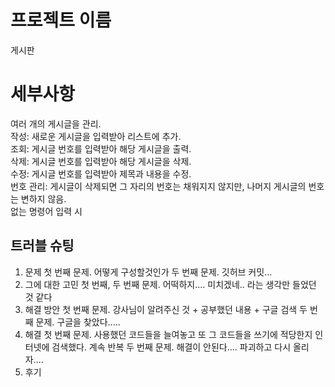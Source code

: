 # 프로젝트 이름
게시판

# 세부사항
여러 개의 게시글을 관리.<br/>
작성: 새로운 게시글을 입력받아 리스트에 추가.<br/>
조회: 게시글 번호를 입력받아 해당 게시글을 출력.<br/>
삭제: 게시글 번호를 입력받아 해당 게시글을 삭제.<br/>
수정: 게시글 번호를 입력받아 제목과 내용을 수정.<br/>
번호 관리: 게시글이 삭제되면 그 자리의 번호는 채워지지 않지만, 나머지 게시글의 번호는 변하지 않음.<br/>
없는 명령어 입력 시 

## 트러블 슈팅
1. 문제
   첫 번째 문제. 어떻게 구성할것인가
   두 번째 문제. 깃허브 커밋...
3. 그에 대한 고민
  첫 번째, 두 번째 문제. 어떡하지.... 미치겠네.. 라는 생각만 들었던 것 같다
5. 해결 방안
    첫 번째 문제. 강사님이 알려주신 것 + 공부했던 내용 + 구글 검색
    두 번째 문제. 구글을 찾았다..... 
7. 해결
    첫 번째 문제. 사용했던 코드들을 늘여놓고 또 그 코드들을 쓰기에 적당한지 인터넷에 검색했다. 계속 반복
    두 번째 문제. 해결이 안된다.... 파괴하고 다시 올리자....
9. 후기
